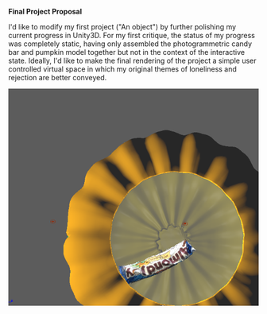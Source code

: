 **Final Project Proposal**

I'd like to modify my first project ("An object") by further polishing my current progress in Unity3D. For my first critique, the status of my progress was completely static, having only assembled the photogrammetric candy bar and pumpkin model together but not in the context of the interactive state. Ideally, I'd like to make the final rendering of the project a simple user controlled virtual space in which my original themes of loneliness and rejection are better conveyed.


![original rendering](ProjectI_original.png)
